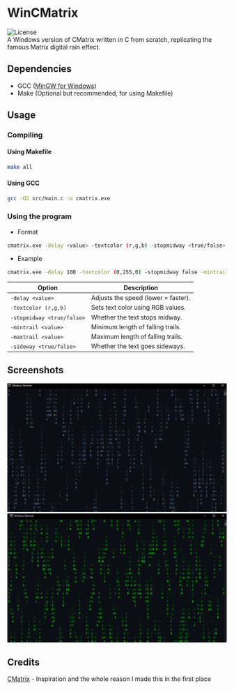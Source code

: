 # WinCMatrix
![License](https://img.shields.io/badge/license-MIT-blue.svg)  
A Windows version of CMatrix written in C from scratch, replicating the famous Matrix digital rain effect.
## Dependencies
- GCC ([MinGW for Windows](https://sourceforge.net/projects/mingw/))
- Make (Optional but recommended, for using Makefile)
## Usage
### Compiling
#### Using Makefile
```bash
make all
```
#### Using GCC
```bash
gcc -O2 src/main.c -o cmatrix.exe
```
### Using the program
- Format
```bash
cmatrix.exe -delay <value> -textcolor (r,g,b) -stopmidway <true/false> -mintrail <value> -maxtrail <value> -sideway <true/false>
```
- Example
```bash
cmatrix.exe -delay 100 -textcolor (0,255,0) -stopmidway false -mintrail 3 -maxtrail 8 -sideway false
```
|Option|Description|
|------|-----------|
| `-delay <value>`   | Adjusts the speed (lower = faster). |
| `-textcolor (r,g,b)` | Sets text color using RGB values. |
| `-stopmidway <true/false>` | Whether the text stops midway. |
| `-mintrail <value>` | Minimum length of falling trails. |
| `-maxtrail <value>` | Maximum length of falling trails. |
| `-sideway <true/false>` | Whether the text goes sideways. |
## Screenshots
![Image 1](./images/Img1.png)
![Image 2](./images/Img2.png)
## Credits
[CMatrix](https://github.com/abishekvashok/cmatrix) - Inspiration and the whole reason I made this in the first place
